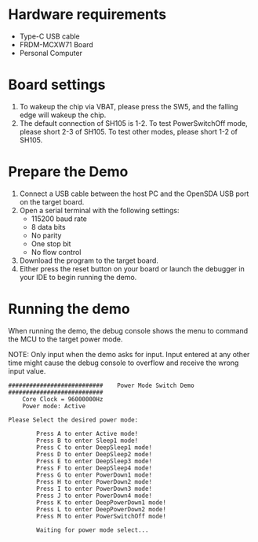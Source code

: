 Hardware requirements
===================
- Type-C USB cable
- FRDM-MCXW71 Board
- Personal Computer

Board settings
============
1. To wakeup the chip via VBAT, please press the SW5, and the falling edge will wakeup the chip.
2. The default connection of SH105 is 1-2. To test PowerSwitchOff mode, please short 2-3 of SH105.
   To test other modes, please short 1-2 of SH105.

Prepare the Demo
===============
1.  Connect a USB cable between the host PC and the OpenSDA USB port on the target board.
2.  Open a serial terminal with the following settings:
    - 115200 baud rate
    - 8 data bits
    - No parity
    - One stop bit
    - No flow control
3.  Download the program to the target board.
4.  Either press the reset button on your board or launch the debugger in your IDE to begin running the demo.

Running the demo
================
When running the demo, the debug console shows the menu to command the MCU to the target power mode.

NOTE: Only input when the demo asks for input. Input entered at any other time might cause the debug console to overflow
and receive the wrong input value.
~~~~~~~~~~~~~~~~~~~~~
###########################    Power Mode Switch Demo    ###########################
    Core Clock = 96000000Hz
    Power mode: Active

Please Select the desired power mode:

        Press A to enter Active mode!
        Press B to enter Sleep1 mode!
        Press C to enter DeepSleep1 mode!
        Press D to enter DeepSleep2 mode!
        Press E to enter DeepSleep3 mode!
        Press F to enter DeepSleep4 mode!
        Press G to enter PowerDown1 mode!
        Press H to enter PowerDown2 mode!
        Press I to enter PowerDown3 mode!
        Press J to enter PowerDown4 mode!
        Press K to enter DeepPowerDown1 mode!
        Press L to enter DeepPowerDown2 mode!
        Press M to enter PowerSwitchOff mode!

        Waiting for power mode select...


~~~~~~~~~~~~~~~~~~~~~
